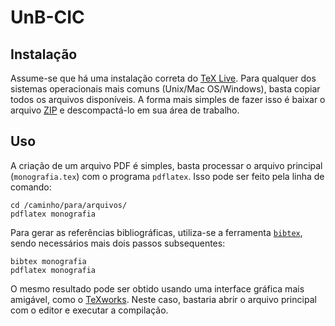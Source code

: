 # UnB-CIC

## Instalação

Assume-se que há uma instalação correta do [TeX Live](https://www.tug.org/texlive/). 
Para qualquer dos sistemas operacionais mais comuns (Unix/Mac OS/Windows), basta 
copiar todos os arquivos disponíveis. A forma mais simples de fazer isso é baixar 
o arquivo [ZIP](https://github.com/UnB-CIC/Monografia/archive/master.zip) e 
descompactá-lo em sua área de trabalho.

## Uso

A criação de um arquivo PDF é simples, basta processar o arquivo principal 
(`monografia.tex`) com o programa `pdflatex`. Isso pode ser feito pela linha de 
comando:

    cd /caminho/para/arquivos/
    pdflatex monografia

Para gerar as referências bibliográficas, utiliza-se a ferramenta [`bibtex`](http://www.bibtex.org/),
sendo necessários mais dois passos subsequentes:

    bibtex monografia
    pdflatex monografia

O mesmo resultado pode ser obtido usando uma interface gráfica mais amigável, 
como o [TeXworks](http://www.tug.org/texworks/). Neste caso, bastaria abrir o 
arquivo principal com o editor e executar a compilação.